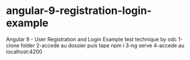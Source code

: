# angular-9-registration-login-example

Angular 9 - User Registration and Login Example  test technique by odc
1-clone folder 
2-accede au dossier puis tape  npm i
3-ng serve
4-accede au localhost:4200

